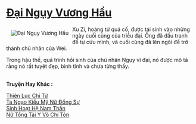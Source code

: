 <a href="https://truyentiki.com/dai-nguy-vuong-hau.30827/" title="Đại Ngụy Vương Hầu"><h1>Đại Ngụy Vương Hầu</h1></a><div style="display:table"><img align="right" style="float: left; padding: 10px;" src="https://truyentiki.com/a/img/str/src/30827.jpg" alt="Đại Ngụy Vương Hầu">Xu Zi, hoàng tử quá cố, được tái sinh vào những ngày cuối cùng của triều đại. Ông đã đấu tranh để tự cứu mình, và cuối cùng đã lên ngôi để trở thành chủ nhân của Wei. <p></p> Trong hậu thế, quá trình hồi sinh của chủ nhân Ngụy vĩ đại, nó được mô tả rằng nó rất tuyệt đẹp, bình tĩnh và chưa từng thấy.</div><p><br><b>Truyện Hay Khác :</b></p><a href="https://truyentiki.com/thien-luc-chi-tu.30826/" alt="Thiên Lục Chi Tử">Thiên Lục Chi Tử</a><br/><a href="https://truyentiki.wordpress.com/2020/06/08/ta-ngao-kieu-my-nu-dong-su/" alt="Ta Ngạo Kiều Mỹ Nữ Đồng Sự">Ta Ngạo Kiều Mỹ Nữ Đồng Sự</a><br/><a href="https://github.com/nownovels/top500/tree/master/truyenhay/33735/" alt="Sinh Hoạt Hệ Nam Thần">Sinh Hoạt Hệ Nam Thần</a><br/><a href="https://github.com/nownovels/top500/tree/master/truyenhay/33694/" alt="Nữ Tổng Tài Y Võ Chí Tôn">Nữ Tổng Tài Y Võ Chí Tôn</a><br/>